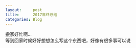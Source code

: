 ```yaml
---
layout:     post
title:      2017年终总结
categories: Blog
---
```


搬家好忙啊...  
等到回家时候好好想想怎么写这个东西吧，好像有很多事可以说  